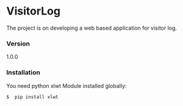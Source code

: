 # VisitorLog
The project is on developing a web based application for visitor log.

### Version
1.0.0

### Installation

You need python xlwt Module installed globally:

```sh
$  pip install xlwt
```
